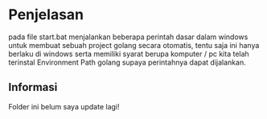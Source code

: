 # Penjelasan
pada file start.bat menjalankan beberapa perintah dasar dalam windows untuk membuat sebuah project golang secara otomatis, tentu saja ini hanya berlaku di windows serta memiliki syarat berupa komputer / pc kita telah terinstal Environment Path golang supaya perintahnya dapat dijalankan.

## Informasi
Folder ini belum saya update lagi!
